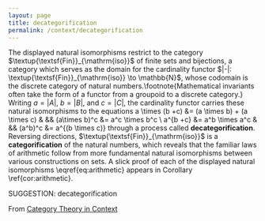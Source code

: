 ```yaml
---
layout: page
title: decategorification
permalink: /context/decategorification
---
```

The displayed natural isomorphisms restrict to the category $\textup{\textsf{Fin}}_{\mathrm{iso}}$ of finite sets and bijections, a category which serves as the domain for the cardinality functor $|-|: \textup{\textsf{Fin}}_{\mathrm{iso}} \to \mathbb{N}$, whose codomain is the discrete category of natural numbers.\footnote{Mathematical invariants often take the form of a functor from a groupoid to a discrete category.} Writing $a=|A|$, $b=|B|$, and $c=|C|$, the cardinality functor carries these natural isomorphisms to the equations
 a \times (b +c) &= (a \times b) + (a \times c) & && (a\times b)^c &= a^c \times b^c \\ a^{b +c} &= a^b \times a^c & &&  (a^b)^c &= a^{(b \times c)}
 through a process called **decategorification**. Reversing directions, $\textup{\textsf{Fin}}_{\mathrm{iso}}$ is a **categorification** of the natural numbers, which reveals that the familiar laws of arithmetic follow from more fundamental natural isomorphisms between various constructions on sets. A slick proof of each of the displayed natural isomorphisms \eqref{eq:arithmetic} appears in Corollary \ref{cor:arithmetic}.


SUGGESTION: decategorification

From [Category Theory in Context](https://mathgloss.github.io/MathGloss/context.html)